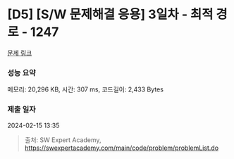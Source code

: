 # [D5] [S/W 문제해결 응용] 3일차 - 최적 경로 - 1247 

[문제 링크](https://swexpertacademy.com/main/code/problem/problemDetail.do?contestProbId=AV15OZ4qAPICFAYD) 

### 성능 요약

메모리: 20,296 KB, 시간: 307 ms, 코드길이: 2,433 Bytes

### 제출 일자

2024-02-15 13:35



> 출처: SW Expert Academy, https://swexpertacademy.com/main/code/problem/problemList.do